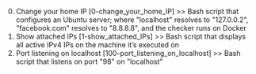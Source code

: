 0. Change your home IP [0-change_your_home_IP] >> Bash script that configures an Ubuntu server; where "localhost" resolves to "127.0.0.2", "facebook.com" resolves to "8.8.8.8", and the checker runs on Docker
1. Show attached IPs [1-show_attached_IPs] >> Bash script that displays all active IPv4 IPs on the machine it’s executed on
2. Port listening on localhost [100-port_listening_on_localhost] >> Bash script that listens on port "98" on "localhost"
